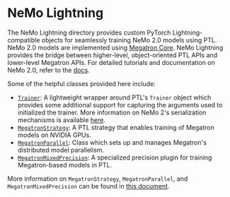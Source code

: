 # NeMo Lightning

The NeMo Lightning directory provides custom PyTorch Lightning-compatible objects for seamlessly training NeMo 2.0 models using PTL. NeMo 2.0 models
are implemented using [Megatron Core](https://github.com/NVIDIA/Megatron-LM/tree/main/megatron/core). NeMo Lightning provides the bridge between higher-level, object-oriented PTL APIs and lower-level Megatron APIs.
For detailed tutorials and documentation on NeMo 2.0, refer to the [docs](https://docs.nvidia.com/nemo-framework/user-guide/latest/nemo_2.0/index.html).

Some of the helpful classes provided here include:
- [`Trainer`](./pytorch/trainer.py): A lightweight wrapper around PTL's `Trainer` object which provides some additional support for capturing the arguments used to initialized the trainer. More information on NeMo 2's serialization mechanisms is available [here](https://docs.nvidia.com/nemo-framework/user-guide/latest/nemo_2.0/design/serialization.html).
- [`MegatronStrategy`](./pytorch/strategies.py): A PTL strategy that enables training of Megatron models on NVIDIA GPUs.
- [`MegatronParallel`](./megatron_parallel.py): Class which sets up and manages Megatron's distributed model parallelism.
- [`MegatronMixedPrecision`](./pytorch/plugins/mixed_precision.py): A specialized precision plugin for training Megatron-based models in PTL.

More information on `MegatronStrategy`, `MegatronParallel`, and `MegatronMixedPrecision` can be found in [this document](https://docs.nvidia.com/nemo-framework/user-guide/latest/nemo_2.0/design/megatron.html).
